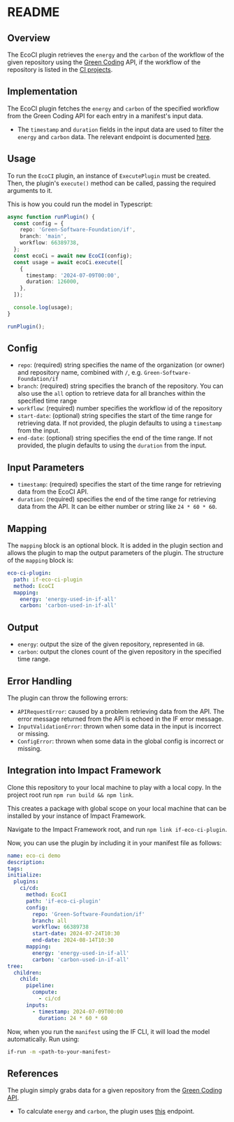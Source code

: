 # README

## Overview

The EcoCI plugin retrieves the `energy` and the `carbon` of the workflow of the given repository using the [Green Coding](https://metrics.green-coding.io/index.html) API, if the workflow of the repository is listed in the [CI projects](https://metrics.green-coding.io/ci-index.html).

## Implementation

The EcoCI plugin fetches the `energy` and `carbon` of the specified workflow from the Green Coding API for each entry in a manifest's input data.

- The `timestamp` and `duration` fields in the input data are used to filter the `energy` and `carbon` data. The relevant endpoint is documented [here](https://api.green-coding.io/docs).

## Usage

To run the `EcoCI` plugin, an instance of `ExecutePlugin` must be created. Then, the plugin's `execute()` method can be called, passing the required arguments to it.

This is how you could run the model in Typescript:

```typescript
async function runPlugin() {
  const config = {
    repo: 'Green-Software-Foundation/if',
    branch: 'main',
    workflow: 66389738,
  };
  const ecoCi = await new EcoCI(config);
  const usage = await ecoCi.execute([
    {
      timestamp: '2024-07-09T00:00',
      duration: 126000,
    },
  ]);

  console.log(usage);
}

runPlugin();
```

## Config

- `repo`: (required) string specifies the name of the organization (or owner) and repository name, combined with `/`, e.g. `Green-Software-Foundation/if`
- `branch`: (required) string specifies the branch of the repository. You can also use the `all` option to retrieve data for all branches within the specified time range
- `workflow`: (required) number specifies the workflow id of the repository
- `start-date`: (optional) string specifies the start of the time range for retrieving data. If not provided, the plugin defaults to using a `timestamp` from the input.
- `end-date`: (optional) string specifies the end of the time range. If not provided, the plugin defaults to using the `duration` from the input.

## Input Parameters

- `timestamp`: (required) specifies the start of the time range for retrieving data from the EcoCI API.
- `duration`: (required) specifies the end of the time range for retrieving data from the API. It can be either number or string like `24 * 60 * 60`.

## Mapping

The `mapping` block is an optional block. It is added in the plugin section and allows the plugin to map the output parameters of the plugin. The structure of the `mapping` block is:

```yaml
eco-ci-plugin:
  path: if-eco-ci-plugin
  method: EcoCI
  mapping:
    energy: 'energy-used-in-if-all'
    carbon: 'carbon-used-in-if-all'
```

## Output

- `energy`: output the size of the given repository, represented in `GB`.
- `carbon`: output the clones count of the given repository in the specified time range.

## Error Handling

The plugin can throw the following errors:

- `APIRequestError`: caused by a problem retrieving data from the API. The error message returned from the API is echoed in the IF error message.
- `InputValidationError`: thrown when some data in the input is incorrect or missing.
- `ConfigError`: thrown when some data in the global config is incorrect or missing.

## Integration into Impact Framework

Clone this repository to your local machine to play with a local copy. In the project root run `npm run build && npm link`.

This creates a package with global scope on your local machine that can be installed by your instance of Impact Framework.

Navigate to the Impact Framework root, and run `npm link if-eco-ci-plugin`.

Now, you can use the plugin by including it in your manifest file as follows:

```yaml
name: eco-ci demo
description:
tags:
initialize:
  plugins:
    ci/cd:
      method: EcoCI
      path: 'if-eco-ci-plugin'
      config:
        repo: 'Green-Software-Foundation/if'
        branch: all
        workflow: 66389738
        start-date: 2024-07-24T10:30
        end-date: 2024-08-14T10:30
      mapping:
        energy: 'energy-used-in-if-all'
        carbon: 'carbon-used-in-if-all'
tree:
  children:
    child:
      pipeline:
        compute:
          - ci/cd
      inputs:
        - timestamp: 2024-07-09T00:00
          duration: 24 * 60 * 60
```

Now, when you run the `manifest` using the IF CLI, it will load the model automatically. Run using:

```sh
if-run -m <path-to-your-manifest>
```

## References

The plugin simply grabs data for a given repository from the [Green Coding API](metrics.green-coding.io).

- To calculate `energy` and `carbon`, the plugin uses [this](https://api.green-coding.io/docs#/default/get_ci_measurements_v1_ci_measurements_get) endpoint.
